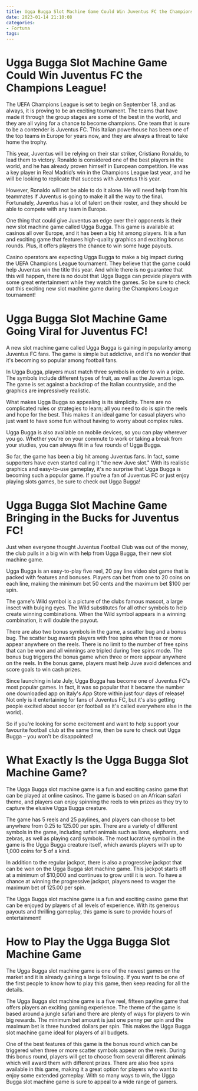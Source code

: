 ```yaml
---
title: Ugga Bugga Slot Machine Game Could Win Juventus FC the Champions League!
date: 2023-01-14 21:10:08
categories:
- Fortuna
tags:
---
```



#  Ugga Bugga Slot Machine Game Could Win Juventus FC the Champions League!

The UEFA Champions League is set to begin on September 18, and as always, it is proving to be an exciting tournament. The teams that have made it through the group stages are some of the best in the world, and they are all vying for a chance to become champions. One team that is sure to be a contender is Juventus FC. This Italian powerhouse has been one of the top teams in Europe for years now, and they are always a threat to take home the trophy.

This year, Juventus will be relying on their star striker, Cristiano Ronaldo, to lead them to victory. Ronaldo is considered one of the best players in the world, and he has already proven himself in European competition. He was a key player in Real Madrid’s win in the Champions League last year, and he will be looking to replicate that success with Juventus this year.

However, Ronaldo will not be able to do it alone. He will need help from his teammates if Juventus is going to make it all the way to the final. Fortunately, Juventus has a lot of talent on their roster, and they should be able to compete with any team in Europe.

One thing that could give Juventus an edge over their opponents is their new slot machine game called Ugga Bugga. This game is available at casinos all over Europe, and it has been a big hit among players. It is a fun and exciting game that features high-quality graphics and exciting bonus rounds. Plus, it offers players the chance to win some huge payouts.

Casino operators are expecting Ugga Bugga to make a big impact during the UEFA Champions League tournament. They believe that the game could help Juventus win the title this year. And while there is no guarantee that this will happen, there is no doubt that Ugga Bugga can provide players with some great entertainment while they watch the games. So be sure to check out this exciting new slot machine game during the Champions League tournament!

#  Ugga Bugga Slot Machine Game Going Viral for Juventus FC!

A new slot machine game called Ugga Bugga is gaining in popularity among Juventus FC fans. The game is simple but addictive, and it's no wonder that it's becoming so popular among football fans.

In Ugga Bugga, players must match three symbols in order to win a prize. The symbols include different types of fruit, as well as the Juventus logo. The game is set against a backdrop of the Italian countryside, and the graphics are impressively realistic.

What makes Ugga Bugga so appealing is its simplicity. There are no complicated rules or strategies to learn; all you need to do is spin the reels and hope for the best. This makes it an ideal game for casual players who just want to have some fun without having to worry about complex rules.

Ugga Bugga is also available on mobile devices, so you can play wherever you go. Whether you're on your commute to work or taking a break from your studies, you can always fit in a few rounds of Ugga Bugga.

So far, the game has been a big hit among Juventus fans. In fact, some supporters have even started calling it "the new Juve slot." With its realistic graphics and easy-to-use gameplay, it's no surprise that Ugga Bugga is becoming such a popular game. If you're a fan of Juventus FC or just enjoy playing slots games, be sure to check out Ugga Bugga!

#  Ugga Bugga Slot Machine Game Bringing in the Bucks for Juventus FC!

Just when everyone thought Juventus Football Club was out of the money, the club pulls in a big win with help from Ugga Bugga, their new slot machine game.

Ugga Bugga is an easy-to-play five reel, 20 pay line video slot game that is packed with features and bonuses. Players can bet from one to 20 coins on each line, making the minimum bet 50 cents and the maximum bet $100 per spin.

The game's Wild symbol is a picture of the clubs famous mascot, a large insect with bulging eyes. The Wild substitutes for all other symbols to help create winning combinations. When the Wild symbol appears in a winning combination, it will double the payout.

There are also two bonus symbols in the game, a scatter bug and a bonus bug. The scatter bug awards players with free spins when three or more appear anywhere on the reels. There is no limit to the number of free spins that can be won and all winnings are tripled during free spins mode. The bonus bug triggers the bonus game when three or more appear anywhere on the reels. In the bonus game, players must help Juve avoid defences and score goals to win cash prizes.

Since launching in late July, Ugga Bugga has become one of Juventus FC's most popular games. In fact, it was so popular that it became the number one downloaded app on Italy's App Store within just four days of release! Not only is it entertaining for fans of Juventus FC, but it's also getting people excited about soccer (or football as it's called everywhere else in the world).

So if you're looking for some excitement and want to help support your favourite football club at the same time, then be sure to check out Ugga Bugga – you won't be disappointed!

#  What Exactly Is the Ugga Bugga Slot Machine Game?

The Ugga Bugga slot machine game is a fun and exciting casino game that can be played at online casinos. The game is based on an African safari theme, and players can enjoy spinning the reels to win prizes as they try to capture the elusive Ugga Bugga creature.

The game has 5 reels and 25 paylines, and players can choose to bet anywhere from 0.25 to 125.00 per spin. There are a variety of different symbols in the game, including safari animals such as lions, elephants, and zebras, as well as playing card symbols. The most lucrative symbol in the game is the Ugga Bugga creature itself, which awards players with up to 1,000 coins for 5 of a kind.

In addition to the regular jackpot, there is also a progressive jackpot that can be won on the Ugga Bugga slot machine game. This jackpot starts off at a minimum of $10,000 and continues to grow until it is won. To have a chance at winning the progressive jackpot, players need to wager the maximum bet of 125.00 per spin.

The Ugga Bugga slot machine game is a fun and exciting casino game that can be enjoyed by players of all levels of experience. With its generous payouts and thrilling gameplay, this game is sure to provide hours of entertainment!

#  How to Play the Ugga Bugga Slot Machine Game

The Ugga Bugga slot machine game is one of the newest games on the market and it is already gaining a large following. If you want to be one of the first people to know how to play this game, then keep reading for all the details.

The Ugga Bugga slot machine game is a five reel, fifteen payline game that offers players an exciting gaming experience. The theme of the game is based around a jungle safari and there are plenty of ways for players to win big rewards. The minimum bet amount is just one penny per spin and the maximum bet is three hundred dollars per spin. This makes the Ugga Bugga slot machine game ideal for players of all budgets.

One of the best features of this game is the bonus round which can be triggered when three or more scatter symbols appear on the reels. During this bonus round, players will get to choose from several different animals which will award them with different prizes. There are also free spins available in this game, making it a great option for players who want to enjoy some extended gameplay. With so many ways to win, the Ugga Bugga slot machine game is sure to appeal to a wide range of gamers.